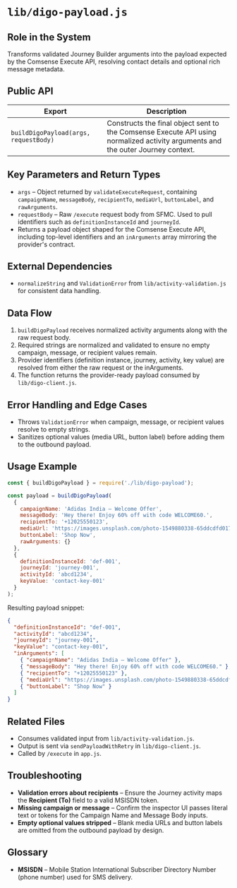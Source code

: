 # `lib/digo-payload.js`

## Role in the System
Transforms validated Journey Builder arguments into the payload expected by the Comsense Execute API, resolving contact details and optional rich message metadata.

## Public API

| Export | Description |
| --- | --- |
| `buildDigoPayload(args, requestBody)` | Constructs the final object sent to the Comsense Execute API using normalized activity arguments and the outer Journey context. |

## Key Parameters and Return Types

* `args` – Object returned by `validateExecuteRequest`, containing `campaignName`, `messageBody`, `recipientTo`, `mediaUrl`, `buttonLabel`, and `rawArguments`.
* `requestBody` – Raw `/execute` request body from SFMC. Used to pull identifiers such as `definitionInstanceId` and `journeyId`.
* Returns a payload object shaped for the Comsense Execute API, including top-level identifiers and an `inArguments` array mirroring the provider's contract.

## External Dependencies

* `normalizeString` and `ValidationError` from `lib/activity-validation.js` for consistent data handling.

## Data Flow

1. `buildDigoPayload` receives normalized activity arguments along with the raw request body.
2. Required strings are normalized and validated to ensure no empty campaign, message, or recipient values remain.
3. Provider identifiers (definition instance, journey, activity, key value) are resolved from either the raw request or the inArguments.
4. The function returns the provider-ready payload consumed by `lib/digo-client.js`.

## Error Handling and Edge Cases

* Throws `ValidationError` when campaign, message, or recipient values resolve to empty strings.
* Sanitizes optional values (media URL, button label) before adding them to the outbound payload.

## Usage Example

```js
const { buildDigoPayload } = require('./lib/digo-payload');

const payload = buildDigoPayload(
  {
    campaignName: 'Adidas India – Welcome Offer',
    messageBody: 'Hey there! Enjoy 60% off with code WELCOME60.',
    recipientTo: '+12025550123',
    mediaUrl: 'https://images.unsplash.com/photo-1549880338-65ddcdfd017b',
    buttonLabel: 'Shop Now',
    rawArguments: {}
  },
  {
    definitionInstanceId: 'def-001',
    journeyId: 'journey-001',
    activityId: 'abcd1234',
    keyValue: 'contact-key-001'
  }
);
```

Resulting payload snippet:

```json
{
  "definitionInstanceId": "def-001",
  "activityId": "abcd1234",
  "journeyId": "journey-001",
  "keyValue": "contact-key-001",
  "inArguments": [
    { "campaignName": "Adidas India – Welcome Offer" },
    { "messageBody": "Hey there! Enjoy 60% off with code WELCOME60." },
    { "recipientTo": "+12025550123" },
    { "mediaUrl": "https://images.unsplash.com/photo-1549880338-65ddcdfd017b" },
    { "buttonLabel": "Shop Now" }
  ]
}
```

## Related Files

* Consumes validated input from `lib/activity-validation.js`.
* Output is sent via `sendPayloadWithRetry` in `lib/digo-client.js`.
* Called by `/execute` in `app.js`.

## Troubleshooting

* **Validation errors about recipients** – Ensure the Journey activity maps the **Recipient (To)** field to a valid MSISDN token.
* **Missing campaign or message** – Confirm the inspector UI passes literal text or tokens for the Campaign Name and Message Body inputs.
* **Empty optional values stripped** – Blank media URLs and button labels are omitted from the outbound payload by design.

## Glossary

* **MSISDN** – Mobile Station International Subscriber Directory Number (phone number) used for SMS delivery.
